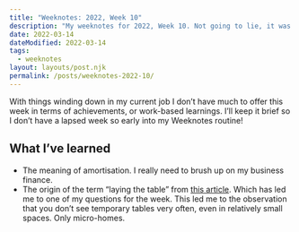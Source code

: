 ```yaml
---
title: "Weeknotes: 2022, Week 10"
description: "My weeknotes for 2022, Week 10. Not going to lie, it was a quiet one."
date: 2022-03-14
dateModified: 2022-03-14
tags:
  - weeknotes
layout: layouts/post.njk
permalink: /posts/weeknotes-2022-10/
---
```


With things winding down in my current job I don’t have much to offer this week in terms of achievements, or work-based learnings. I’ll keep it brief so I don’t have a lapsed week so early into my Weeknotes routine!

## What I’ve learned

- The meaning of amortisation. I really need to brush up on my business finance.
- The origin of the term “laying the table” from [this article](https://www.archdaily.com/977914/setting-the-table-from-the-ordinary-table-to-the-extraordinary-table?utm_source=feedly&utm_medium=webfeeds). Which has led me to one of my questions for the week. This led me to the observation that you don’t see temporary tables very often, even in relatively small spaces. Only micro-homes.
